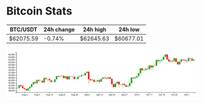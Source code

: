 # Bitcoin Stats

BTC/USDT|24h change|24h high|24h low|
|---|---|---|---|
|$62075.59|-0.74%|$62645.63|$60677.01|

<img src="./chart.svg">
